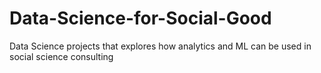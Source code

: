 # Data-Science-for-Social-Good
Data Science projects that explores how analytics and ML can be used in social science consulting
